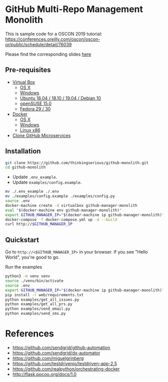# GitHub Multi-Repo Management Monolith

This is sample code for a OSCON 2019 tutorial: https://conferences.oreilly.com/oscon/oscon-or/public/schedule/detail/76039

Please find the corresponding slides [here](https://docs.google.com/presentation/d/1nGDy4w70doTdc9TVRqDp9KK-mnOpVXz9VYZ3X4dBZlA)

## Pre-requisites

* [Virtual Box](https://www.virtualbox.org/wiki/Downloads)
  * [OS X](https://download.virtualbox.org/virtualbox/6.0.8/VirtualBox-6.0.8-130520-OSX.dmg)
  * [Windows](https://download.virtualbox.org/virtualbox/6.0.8/VirtualBox-6.0.8-130520-Win.exe)
  * [Ubuntu 18.04 / 18.10 / 19.04 / Debian 10](https://download.virtualbox.org/virtualbox/6.0.8/virtualbox-6.0_6.0.8-130520~Ubuntu~bionic_amd64.deb)
  * [openSUSE 15.0](https://download.virtualbox.org/virtualbox/6.0.8/VirtualBox-6.0-6.0.8_130520_openSUSE150-1.x86_64.rpm)
  * [Fedora 29 / 30](https://download.virtualbox.org/virtualbox/6.0.8/VirtualBox-6.0-6.0.8_130520_fedora29-1.x86_64.rpm)
* [Docker](https://docs.docker.com/install)
  * [OS X](https://download.docker.com/mac/stable/Docker.dmg)
  * [Windows](https://download.docker.com/win/stable/Docker%20for%20Windows%20Installer.exe)
  * [Linux x86](https://download.docker.com/linux/static/stable/x86_64/docker-17.03.0-ce.tgz)
* [Clone GitHub Microservices](https://github.com/thinkingserious/github-microservices)

## Installation

```bash
git clone https://github.com/thinkingserious/github-monolith.git
cd github-monolith
```

* Update `.env_example`.
* Update `examples/config.example`.

```bash
mv ./.env_example ./.env
mv ./examples/config.example ./examples/config.py
source .env
docker-machine create -d virtualbox github-manager-monolith
eval "$(docker-machine env github-manager-monolith)"
export GITHUB_MANAGER_IP="$(docker-machine ip github-manager-monolith)"
docker-compose -f docker-compose.yml up -d --build
curl http://$GITHUB_MANAGER_IP
```

## Quickstart

Go to `http://<$GITHUB_MANAGER_IP>` in your browser. If you see "Hello World", you're good to go.

Run the examples

```bash
python3 -m venv venv
source ./venv/bin/activate
source .env
export GITHUB_MANAGER_IP="$(docker-machine ip github-manager-monolith)"
pip install -r web/requirements.txt
python examples/get_all_issues.py
python examples/get_all_prs.py
python examples/send_email.py
python examples/send_sms.py
```

# References
* https://github.com/sendgrid/github-automation
* https://github.com/sendgrid/dx-automator
* https://github.com/miguelgrinberg
* https://github.com/testdrivenio/testdriven-app-2.5
* https://github.com/realpython/orchestrating-docker
* http://flask.pocoo.org/docs/1.0
